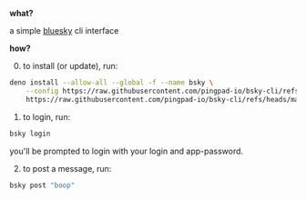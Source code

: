 **what?**

a simple [bluesky](https://bsky.app) cli interface

**how?**

0. to install (or update), run:
```sh
deno install --allow-all --global -f --name bsky \
    --config https://raw.githubusercontent.com/pingpad-io/bsky-cli/refs/heads/main/deno.json \
    https://raw.githubusercontent.com/pingpad-io/bsky-cli/refs/heads/main/src/main.ts
```

1. to login, run:
```sh
bsky login
```

you'll be prompted to login with your login and app-password.


2. to post a message, run:
```sh
bsky post "boop"
```
